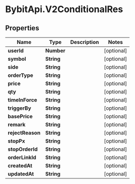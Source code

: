 # BybitApi.V2ConditionalRes

## Properties
Name | Type | Description | Notes
------------ | ------------- | ------------- | -------------
**userId** | **Number** |  | [optional] 
**symbol** | **String** |  | [optional] 
**side** | **String** |  | [optional] 
**orderType** | **String** |  | [optional] 
**price** | **String** |  | [optional] 
**qty** | **String** |  | [optional] 
**timeInForce** | **String** |  | [optional] 
**triggerBy** | **String** |  | [optional] 
**basePrice** | **String** |  | [optional] 
**remark** | **String** |  | [optional] 
**rejectReason** | **String** |  | [optional] 
**stopPx** | **String** |  | [optional] 
**stopOrderId** | **String** |  | [optional] 
**orderLinkId** | **String** |  | [optional] 
**createdAt** | **String** |  | [optional] 
**updatedAt** | **String** |  | [optional] 



